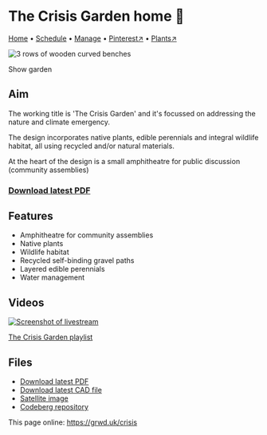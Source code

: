 # The Crisis Garden home 🏡

[Home](https://grwd.uk/crisis/) • [Schedule](https://grwd.uk/crisis/schedule) • [Manage](https://grwd.uk/crisis/manage) • [Pinterest↗](https://pinterest.co.uk/NatureWorksGarden/crisis) • [Plants↗](https://bit.ly/crisis-plants)

![3 rows of wooden curved benches](https://res.cloudinary.com/growdigital/image/upload/w_320/v1686570121/crisis/benches-roy-wilt.jpg)

Show garden

## Aim

The working title is 'The Crisis Garden' and it's focussed on addressing the nature and climate emergency. 

The design incorporates native plants, edible perennials and integral wildlife habitat, all using recycled and/or natural materials.

At the heart of the design is a small amphitheatre for public discussion (community assemblies)

### [Download latest PDF](https://codeberg.org/natureworks/crisis/raw/branch/main/crisis.pdf)

## Features

* Amphitheatre for community assemblies
* Native plants
* Wildlife habitat
* Recycled self-binding gravel paths
* Layered edible perennials
* Water management

## Videos

[![Screenshot of livestream](https://res.cloudinary.com/growdigital/image/upload/w_320/v1638362351/clifftop/clifftop-livestream.jpg)](https://bit.ly/crisis-playlist)

[The Crisis Garden playlist](https://bit.ly/crisis-playlist)

## Files

* [Download latest PDF](https://codeberg.org/natureworks/crisis/raw/branch/main/crisis.pdf)
* [Download latest CAD file](https://codeberg.org/natureworks/crisis/src/branch/main/crisis.dxf)
* [Satellite image](https://codeberg.org/natureworks/crisis/raw/branch/main/satellite.jpg)
* [Codeberg repository](https://codeberg.org/natureworks/crisis)

This page online: <https://grwd.uk/crisis>

